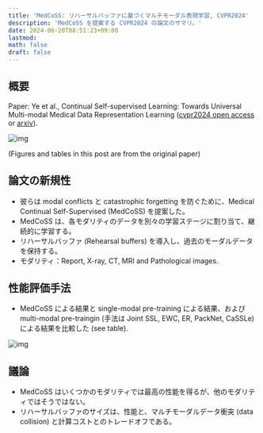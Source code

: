 ```yaml
---
title: 'MedCoSS: リハーサルバッファに基づくマルチモーダル表現学習, CVPR2024'
description: 'MedCoSS を提案する CVPR2024 の論文のサマリ。'
date: 2024-06-20T08:51:23+09:00
lastmod: 
math: false
draft: false
---
```


## 概要

Paper: Ye et al., Continual Self-supervised Learning: Towards Universal Multi-modal Medical Data Representation Learning ([cvpr2024 open access](https://openaccess.thecvf.com/content/CVPR2024/papers/Ye_Continual_Self-supervised_Learning_Towards_Universal_Multi-modal_Medical_Data_Representation_Learning_CVPR_2024_paper.pdf) or [arxiv](https://arxiv.org/abs/2311.17597)).

![img](https://img.tsuji.tech/medcoss-cvpr2024-0.jpg)

(Figures and tables in this post are from the original paper)

## 論文の新規性

* 彼らは modal conflicts と catastrophic forgetting を防ぐために、Medical Continual Self-Supervised (MedCoSS) を提案した。
* MedCoSS は、各モダリティのデータを別々の学習ステージに割り当て、継続的に学習する。
* リハーサルバッファ (Rehearsal buffers) を導入し、過去のモーダルデータを保持する。
* モダリティ：Report, X-ray, CT, MRI and Pathological images.

## 性能評価手法

* MedCoSS による結果と single-modal pre-training による結果、および multi-modal pre-traingin (手法は Joint SSL, EWC, ER, PackNet, CaSSLe) による結果を比較した (see table).

![img](https://img.tsuji.tech/medcoss-cvpr2024-1.jpg)

## 議論

* MedCoSS はいくつかのモダリティでは最高の性能を得るが、他のモダリティではそうではない。
* リハーサルバッファのサイズは、性能と、マルチモーダルデータ衝突 (data collision) と計算コストとのトレードオフである。
